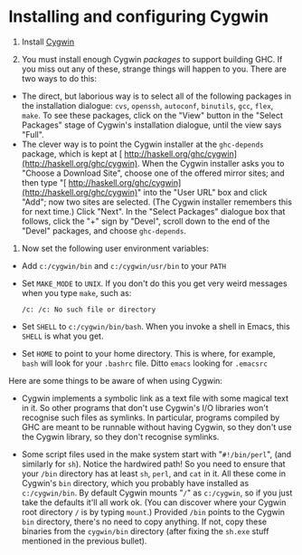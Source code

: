 # Installing and configuring Cygwin

1. Install [ Cygwin](http://www.cygwin.com/)

1. You must install enough Cygwin *packages* to support building GHC.  If you miss out any of these, strange things will happen to you.   There are two ways to do this:

  - The direct, but laborious way is to select all of the following packages in the installation dialogue:
    `cvs`, 
    `openssh`,
    `autoconf`,
    `binutils`,
    `gcc`,
    `flex`,
    `make`.
    To see these packages, click on the "View" button in the "Select Packages" stage of Cygwin's installation dialogue, until the view says "Full". 
  - The clever way is to point the Cygwin installer at the
    `ghc-depends` package, which is kept at [ http://haskell.org/ghc/cygwin](http://haskell.org/ghc/cygwin). When the Cygwin installer asks you to "Choose a Download Site", choose one of the offered mirror sites; and then type "[ http://haskell.org/ghc/cygwin](http://haskell.org/ghc/cygwin)" into the "User URL" box and click "Add"; now two sites are selected. (The Cygwin installer remembers this for next time.) Click "Next". In the "Select Packages" dialogue box that follows, click the "+" sign by "Devel", scroll down to the end of the "Devel" packages, and choose `ghc-depends`.

1. Now set the following user environment variables:

  - Add `c:/cygwin/bin` and `c:/cygwin/usr/bin` to your `PATH`
  - Set `MAKE_MODE` to `UNIX`. If you don't do this you get very weird messages when you type `make`, such as:

    ```wiki
    /c: /c: No such file or directory
    ```
  - Set `SHELL` to `c:/cygwin/bin/bash`. When you invoke a shell in Emacs, this `SHELL` is what you get.
  - Set `HOME` to point to your home directory.  This is where, for example, `bash` will look for your `.bashrc` file. Ditto `emacs` looking for `.emacsrc`


Here are some things to be aware of when using Cygwin:

- Cygwin implements a symbolic link as a text file with some magical text in it.  So other programs that don't use Cygwin's I/O libraries won't recognise such files as symlinks. In particular, programs compiled by GHC are meant to be runnable without having Cygwin, so they don't use the Cygwin library, so they don't recognise symlinks.

- Some script files used in the make system start with "`#!/bin/perl`", (and similarly for `sh`).  Notice the hardwired path! So you need to ensure that your `/bin` directory has at least `sh`, `perl`, and `cat` in it. All these come in Cygwin's `bin` directory, which you probably have installed as `c:/cygwin/bin`.  By default Cygwin mounts "`/`" as `c:/cygwin`, so if you just take the defaults it'll all work ok. (You can discover where your Cygwin root directory `/` is by typing `mount`.) Provided `/bin` points to the Cygwin `bin` directory, there's no need to copy anything.  If not, copy these binaries from the `cygwin/bin` directory (after fixing the `sh.exe` stuff mentioned in the previous bullet).

